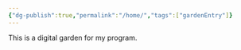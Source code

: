 ```yaml
---
{"dg-publish":true,"permalink":"/home/","tags":["gardenEntry"]}
---
```



This is a digital garden for my program.

